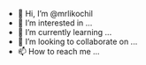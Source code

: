 - 👋 Hi, I’m @mrlikochil
- 👀 I’m interested in ...
- 🌱 I’m currently learning ...
- 💞️ I’m looking to collaborate on ...
- 📫 How to reach me ...

<!---
mrlikochil/mrlikochil is a ✨ special ✨ repository because its `README.md` (this file) appears on your GitHub profile.
You can click the Preview link to take a look at your changes.
--->
